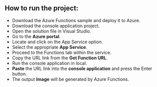 ## How to run the project:

* Download the Azure Functions sample and deploy it to Azure.
* Download the console application project.
* Open the solution file in Visual Studio.
* Go to the **Azure portal**.
* Locate and click on the App Service option.
* Select the appropriate **App Service**.
* Proceed to the Functions tab within the service.
* Copy the URL link from the **Get Function URL**.
* Run the console application in local.
* **Paste** the URL link into the **console application** and press the Enter button.
* The output **Image** will be generated by Azure Functions.
